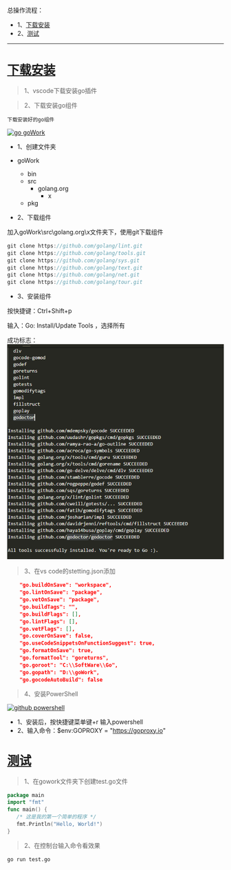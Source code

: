 总操作流程：
- 1、[下载安装](#go-01)
- 2、[测试](#go-02)

***

# <a name="go-01" href="#" >下载安装</a>

> 1、vscode下载安装go插件

> 2、下载安装go组件

`下载安装好的go组件`

[![](https://img.shields.io/badge/go-goWork-green.svg "go goWork")](https://pan.baidu.com/s/1UOTonb-1bY_f4cq75GC-Fg)

- 1、创建文件夹

- goWork
  - bin
  - src
    - golang.org
      - x
  - pkg

- 2、下载组件

加入goWork\src\golang.org\x文件夹下，使用git下载组件

```c
git clone https://github.com/golang/lint.git
git clone https://github.com/golang/tools.git
git clone https://github.com/golang/sys.git
git clone https://github.com/golang/text.git
git clone https://github.com/golang/net.git
git clone https://github.com/golang/tour.git

```

- 3、安装组件

按快捷键：Ctrl+Shift+p

输入：Go: Install/Update Tools ，选择所有

成功标志：
![](image/2-1.png)

> 3、在vs code的stetting.json添加

```json
    "go.buildOnSave": "workspace",
    "go.lintOnSave": "package",
    "go.vetOnSave": "package",
    "go.buildTags": "",
    "go.buildFlags": [],
    "go.lintFlags": [],
    "go.vetFlags": [],
    "go.coverOnSave": false,
    "go.useCodeSnippetsOnFunctionSuggest": true,
    "go.formatOnSave": true,
    "go.formatTool": "goreturns",
    "go.goroot": "C:\\SoftWare\\Go",
    "go.gopath": "D:\\goWork",
    "go.gocodeAutoBuild": false
```

> 4、安装PowerShell

[![](https://img.shields.io/badge/github-powershell-blue.svg "github powershell")](https://github.com/powershell/powershell)

- 1、安装后，按快捷键菜单键+r 输入powershell
- 2、输入命令：$env:GOPROXY = "https://goproxy.io"

# <a name="go-02" href="#" >测试</a>

> 1、在gowork文件夹下创建test.go文件

```go
package main
import "fmt"
func main() {
   /* 这是我的第一个简单的程序 */
   fmt.Println("Hello, World!")
}
```

> 2、在控制台输入命令看效果

```shell
go run test.go
```

